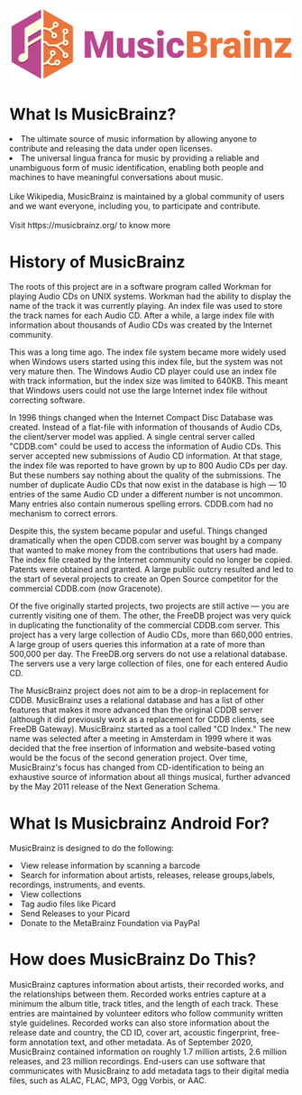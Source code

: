 ![MusicBrainz](https://github.com/metabrainz/metabrainz-logos/blob/master/logos/MusicBrainz/SVG/MusicBrainz_logo.svg)

# What Is MusicBrainz?
<li>The ultimate source of music information by allowing anyone to contribute and releasing the data under open licenses.</li>
    <li>The universal lingua franca for music by providing a reliable and unambiguous form of music identification, enabling both people and machines to have meaningful conversations about music.</li>
    <br>
    Like Wikipedia, MusicBrainz is maintained by a global community of users and we want everyone, including you, to participate and contribute.
    <br><br>
    Visit https://musicbrainz.org/ to know more

# History of MusicBrainz
The roots of this project are in a software program called Workman for playing Audio CDs on UNIX systems. Workman had the ability to display the name of the track it was currently playing. An index file was used to store the track names for each Audio CD. After a while, a large index file with information about thousands of Audio CDs was created by the Internet community.

This was a long time ago. The index file system became more widely used when Windows users started using this index file, but the system was not very mature then. The Windows Audio CD player could use an index file with track information, but the index size was limited to 640KB. This meant that Windows users could not use the large Internet index file without correcting software.

In 1996 things changed when the Internet Compact Disc Database was created. Instead of a flat-file with information of thousands of Audio CDs, the client/server model was applied. A single central server called "CDDB.com" could be used to access the information of Audio CDs. This server accepted new submissions of Audio CD information. At that stage, the index file was reported to have grown by up to 800 Audio CDs per day. But these numbers say nothing about the quality of the submissions. The number of duplicate Audio CDs that now exist in the database is high — 10 entries of the same Audio CD under a different number is not uncommon. Many entries also contain numerous spelling errors. CDDB.com had no mechanism to correct errors.

Despite this, the system became popular and useful. Things changed dramatically when the open CDDB.com server was bought by a company that wanted to make money from the contributions that users had made. The index file created by the Internet community could no longer be copied. Patents were obtained and granted. A large public outcry resulted and led to the start of several projects to create an Open Source competitor for the commercial CDDB.com (now Gracenote).

Of the five originally started projects, two projects are still active — you are currently visiting one of them. The other, the FreeDB project was very quick in duplicating the functionality of the commercial CDDB.com server. This project has a very large collection of Audio CDs, more than 660,000 entries. A large group of users queries this information at a rate of more than 500,000 per day. The FreeDB.org servers do not use a relational database. The servers use a very large collection of files, one for each entered Audio CD.

The MusicBrainz project does not aim to be a drop-in replacement for CDDB. MusicBrainz uses a relational database and has a list of other features that makes it more advanced than the original CDDB server (although it did previously work as a replacement for CDDB clients, see FreeDB Gateway). MusicBrainz started as a tool called "CD Index." The new name was selected after a meeting in Amsterdam in 1999 where it was decided that the free insertion of information and website-based voting would be the focus of the second generation project. Over time, MusicBrainz's focus has changed from CD-identification to being an exhaustive source of information about all things musical, further advanced by the May 2011 release of the Next Generation Schema.

# What Is Musicbrainz Android For?
MusicBrainz is designed to do the following:

<li> View release information by scanning a barcode</li>
<li> Search for information about artists, releases, release groups,labels, recordings, instruments, and events.</li>
<li> View collections</li>
<li> Tag audio files like Picard</li>
<li> Send Releases to your Picard</li>
<li> Donate to the MetaBrainz Foundation via PayPal</li>

# How does MusicBrainz Do This?

MusicBrainz captures information about artists, their recorded works, and the relationships between them. Recorded works entries capture at a minimum the album title, track titles, and the length of each track. These entries are maintained by volunteer editors who follow community written style guidelines. Recorded works can also store information about the release date and country, the CD ID, cover art, acoustic fingerprint, free-form annotation text, and other metadata. As of September 2020, MusicBrainz contained information on roughly 1.7 million artists, 2.6 million releases, and 23 million recordings. End-users can use software that communicates with MusicBrainz to add metadata tags to their digital media files, such as ALAC, FLAC, MP3, Ogg Vorbis, or AAC.